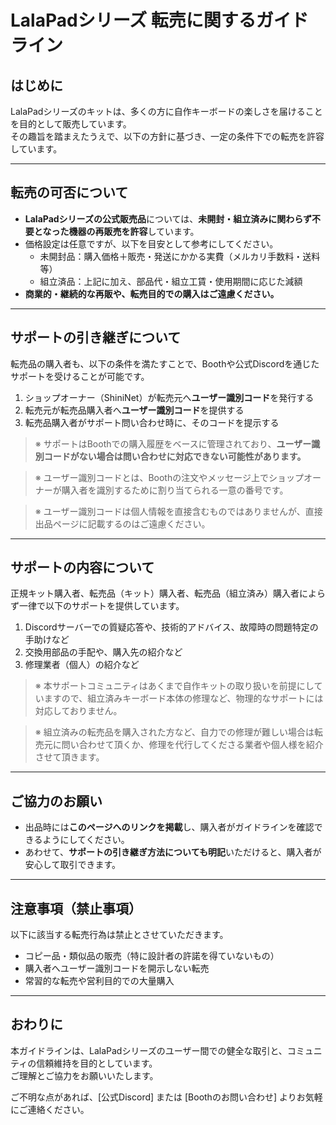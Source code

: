 # LalaPadシリーズ 転売に関するガイドライン

## はじめに

LalaPadシリーズのキットは、多くの方に自作キーボードの楽しさを届けることを目的として販売しています。  
その趣旨を踏まえたうえで、以下の方針に基づき、一定の条件下での転売を許容しています。

---

## 転売の可否について

- **LalaPadシリーズの公式販売品**については、**未開封・組立済みに関わらず不要となった機器の再販売を許容**しています。
- 価格設定は任意ですが、以下を目安として参考にしてください。
  - 未開封品：購入価格＋販売・発送にかかる実費（メルカリ手数料・送料等）
  - 組立済品：上記に加え、部品代・組立工賃・使用期間に応じた減額
- **商業的・継続的な再販や、転売目的での購入はご遠慮ください。**

---

## サポートの引き継ぎについて

転売品の購入者も、以下の条件を満たすことで、Boothや公式Discordを通じたサポートを受けることが可能です。

1. ショップオーナー（ShiniNet）が転売元へ**ユーザー識別コード**を発行する
2. 転売元が転売品購入者へ**ユーザー識別コード**を提供する
3. 転売品購入者がサポート問い合わせ時に、そのコードを提示する

> ※ サポートはBoothでの購入履歴をベースに管理されており、**ユーザー識別コードがない場合は問い合わせに対応できない可能性があります。**

> ※ ユーザー識別コードとは、Boothの注文やメッセージ上でショップオーナーが購入者を識別するために割り当てられる一意の番号です。

> ※ ユーザー識別コードは個人情報を直接含むものではありませんが、直接出品ページに記載するのはご遠慮ください。


---

## サポートの内容について

正規キット購入者、転売品（キット）購入者、転売品（組立済み）購入者によらず一律で以下のサポートを提供しています。

1. Discordサーバーでの質疑応答や、技術的アドバイス、故障時の問題特定の手助けなど
2. 交換用部品の手配や、購入先の紹介など
3. 修理業者（個人）の紹介など


> ※ 本サポートコミュニティはあくまで自作キットの取り扱いを前提にしていますので、組立済みキーボード本体の修理など、物理的なサポートには対応しておりません。

> ※ 組立済みの転売品を購入された方など、自力での修理が難しい場合は転売元に問い合わせて頂くか、修理を代行してくださる業者や個人様を紹介させて頂きます。

---

## ご協力のお願い

- 出品時には**このページへのリンクを掲載**し、購入者がガイドラインを確認できるようにしてください。
- あわせて、**サポートの引き継ぎ方法についても明記**いただけると、購入者が安心して取引できます。

---

## 注意事項（禁止事項）

以下に該当する転売行為は禁止とさせていただきます。

- コピー品・類似品の販売（特に設計者の許諾を得ていないもの）
- 購入者へユーザー識別コードを開示しない転売
- 常習的な転売や営利目的での大量購入

---

## おわりに

本ガイドラインは、LalaPadシリーズのユーザー間での健全な取引と、コミュニティの信頼維持を目的としています。  
ご理解とご協力をお願いいたします。

ご不明な点があれば、[公式Discord] または [Boothのお問い合わせ] よりお気軽にご連絡ください。

